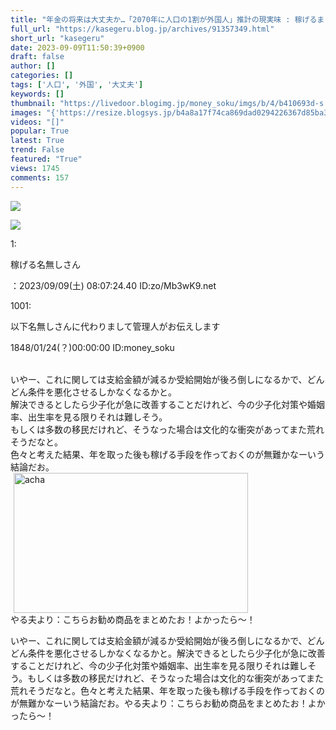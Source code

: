 ```yaml
---
title: "年金の将来は大丈夫か…「2070年に人口の1割が外国人」推計の現実味 : 稼げるまとめ速報"
full_url: "https://kasegeru.blog.jp/archives/91357349.html"
short_url: "kasegeru"
date: 2023-09-09T11:50:39+0900
draft: false
author: []
categories: []
tags: ['人口', '外国', '大丈夫']
keywords: []
thumbnail: "https://livedoor.blogimg.jp/money_soku/imgs/b/4/b410693d-s.png"
images: "{'https://resize.blogsys.jp/b4a8a17f74ca869dad0294226367d85ba3f4a6bb/crop8/120x120/https://livedoor.blogimg.jp/money_soku/imgs/f/a/fa5a33a6-s.png', 'https://resize.blogsys.jp/6a43bd4d5866c7beea0fa3cf09856c5dfa93902b/crop8/120x120/https://livedoor.blogimg.jp/money_soku/imgs/5/7/572d8132-s.png', 'https://parts.blog.livedoor.jp/img/comment2/face_01.svg', 'https://resize.blogsys.jp/ebff9fc4318eaf8587373e30cfeec6fd3d7ddf6b/crop8/120x120/https://livedoor.blogimg.jp/money_soku/imgs/b/b/bb568c4f-s.png', 'https://livedoor.blogimg.jp/money_soku/imgs/b/4/b410693d-s.png', 'https://resize.blogsys.jp/5975fabf8fb2286630b12613900990c911f26693/crop8/120x120/http://livedoor.blogimg.jp/money_soku/imgs/d/2/d2672c03.jpg', 'https://resize.blogsys.jp/a3a19002c8711a4667fafba29a4d13d50c91fb42/crop8/120x120/https://livedoor.blogimg.jp/money_soku/imgs/8/d/8d77a2ce-s.png', 'https://parts.blog.livedoor.jp/img/comment2/face_02.svg', 'https://parts.blog.livedoor.jp/img/comment2/face_04.svg', 'https://hbb.afl.rakuten.co.jp/hsb/164b2183.d8a7ed7e.1510b768.8c56e6f3/?me_id=1&me_adv_id=350356&t=pict', 'https://m.media-amazon.com/images/I/71owkGAx3%2BL.__AC_SY445_SX342_QL70_ML2_.jpg', 'https://resize.blogsys.jp/5f2d0f887f33823ef65911b1b31a0424e4e9a1bc/crop8/120x120/https://livedoor.blogimg.jp/money_soku/imgs/b/4/b410693d-s.png', 'https://livedoor.blogimg.jp/money_soku/imgs/5/3/53be109a.jpg', 'https://resize.blogsys.jp/66760eb76ebc811ce925029924cec45d746f04ab/crop8/120x120/https://livedoor.blogimg.jp/money_soku/imgs/4/4/44144fc1-s.png', 'https://parts.blog.livedoor.jp/img/usr/ver06_km_matomegray_3c/icon_twitter.png', 'https://pbs.twimg.com/profile_images/510426319784386560/1sK3cV-x_bigger.png', 'https://resize.blogsys.jp/bcf3b59cc7b572f88480a9980e90e3f042e409c4/crop8/120x120/https://livedoor.blogimg.jp/money_soku/imgs/3/6/36dd65c7-s.png', 'https://m.media-amazon.com/images/I/51FLTjDGO5L.__AC_SX300_SY300_QL70_ML2_.jpg', 'https://livedoor.blogimg.jp/money_soku/imgs/b/c/bc898386.png', 'https://parts.blog.livedoor.jp/img/usr/ver06_km_matomegray_3c/icon_rss.png', 'https://livedoor.blogimg.jp/money_soku/imgs/0/a/0a45ae47.png', 'https://m.media-amazon.com/images/I/61uY-USWknL.__AC_SX300_SY300_QL70_ML2_.jpg', 'https://resize.blogsys.jp/b316d38c639878bf2a6a913fd917944f00fb7c38/crop8/120x120/https://livedoor.blogimg.jp/money_soku/imgs/7/d/7d0a99e1-s.png', 'https://m.media-amazon.com/images/I/61KCSpT7uLL.__AC_SY300_SX300_QL70_ML2_.jpg', 'https://livedoor.blogimg.jp/money_soku/imgs/5/d/5d55542b.jpg', 'https://resize.blogsys.jp/2b9cc13d73575d54851b99c078267050dc1121db/crop8/120x120/https://livedoor.blogimg.jp/money_soku/imgs/1/5/1581201f-s.png', 'https://m.media-amazon.com/images/I/51qjHWEW7hL.__AC_SX300_SY300_QL70_ML2_.jpg', 'https://kasegeru.blog.jp/thgame_mini.jpg', 'https://parts.blog.livedoor.jp/img/usr/default_2012/common/to_pagetop.png', 'https://resize.blogsys.jp/6e00ad7ede324ec66bc3f0f7cb6338ac5bc0b046/crop8/120x120/https://livedoor.blogimg.jp/money_soku/imgs/2/9/294a825c-s.png', 'https://parts.blog.livedoor.jp/img/usr/cmn/logo_blog_premium.png?v=20230905', 'https://t.blog.livedoor.jp/u.gif', 'https://parts.blog.livedoor.jp/img/comment2/face_03.svg', 'https://m.media-amazon.com/images/I/71lhKXoA6KL.__AC_SX300_SY300_QL70_ML2_.jpg', 'https://resize.blogsys.jp/344e316103eb9041d6fcec6973f250081ed18edd/crop8/120x120/https://livedoor.blogimg.jp/money_soku/imgs/8/6/8620fc9e-s.png', 'https://b.st-hatena.com/images/entry-button/button-only.gif', 'https://resize.blogsys.jp/daca6b4743177bdd769a0664ef6d8c01c04992c8/crop8/120x120/https://livedoor.blogimg.jp/money_soku/imgs/6/a/6ae0954a-s.png', 'https://resize.blogsys.jp/e187c587faf40485c820775710cf2b404afdf89f/trim1/0x0_1168x295/http://livedoor.blogimg.jp/money_soku/imgs/8/b/8bd9b148.png', 'https://m.media-amazon.com/images/I/71MCuLyp2aL.__AC_SX300_SY300_QL70_ML2_.jpg', 'https://resize.blogsys.jp/fd9239ebdcfbc0a8e7e2c0cb40bebc3085c4756e/crop8/120x120/https://livedoor.blogimg.jp/money_soku/imgs/4/4/44013bad-s.png', 'https://parts.blog.livedoor.jp/img/comment2/face_05.svg', 'https://parts.blog.livedoor.jp/img/usr/default_2012/common/icon_facemark.png'}"
videos: "[]"
popular: True
latest: True
trend: False
featured: "True"
views: 1745
comments: 157
---
```


![](https://livedoor.blogimg.jp/money_soku/imgs/b/4/b410693d-s.png)

![]([])

<div><p>1: <p>稼げる名無しさん </p>：2023/09/09(土) 08:07:24.40 ID:zo/Mb3wK9.net<br></p><p class='t_h'>1001: <p>以下名無しさんに代わりまして管理人がお伝えします</p> <p> 1848/01/24(？)00:00:00 ID:money_soku</p></p><br> いやー、これに関しては支給金額が減るか受給開始が後ろ倒しになるかで、どんどん条件を悪化させるしかなくなるかと。<br> 解決できるとしたら少子化が急に改善することだけれど、今の少子化対策や婚姻率、出生率を見る限りそれは難しそう。<br> もしくは多数の移民だけれど、そうなった場合は文化的な衝突があってまた荒れそうだなと。<br> 色々と考えた結果、年を取った後も稼げる手段を作っておくのが無難かなーいう結論だお。<br><img src='https://livedoor.blogimg.jp/money_soku/imgs/0/a/0a45ae47.png' width='375' height='224' border='0' alt='acha' hspace='5' class='pict'><br>やる夫より：こちらお勧め商品をまとめたお！よかったら～！<br><p>いやー、これに関しては支給金額が減るか受給開始が後ろ倒しになるかで、どんどん条件を悪化させるしかなくなるかと。解決できるとしたら少子化が急に改善することだけれど、今の少子化対策や婚姻率、出生率を見る限りそれは難しそう。もしくは多数の移民だけれど、そうなった場合は文化的な衝突があってまた荒れそうだなと。色々と考えた結果、年を取った後も稼げる手段を作っておくのが無難かなーいう結論だお。やる夫より：こちらお勧め商品をまとめたお！よかったら～！</p></div>